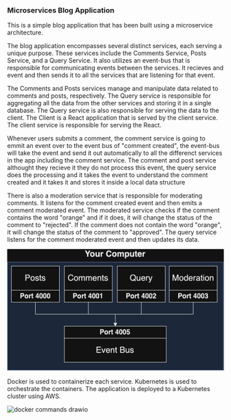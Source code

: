 ### Microservices Blog Application
This is a simple blog application that has been built using a microservice architecture.

The blog application encompasses several distinct services, each serving a unique purpose. These services include the Comments Service, Posts Service, and a Query Service. It also utilizes an event-bus that is responsible for communicating events between the services. It recieves and event and then sends it to all the services that are listening for that event.

The Comments and Posts services manage and manipulate data related to comments and posts, respectively. The Query service is responsible for aggregating all the data from the other services and storing it in a single database. The Query service is also responsible for serving the data to the client. 
The Client is a React application that is served by the client service. The client service is responsible for serving the React. 

<!-- Whenever users submmits a comment or a post, the service that recieves the request will emit an event to the event-bus. The event-bus will then send the event to all the services that are listening for that event. The services will then update their data and emit an event to the event-bus. -->

Whenever users submits a comment, the comment service is going to emmit an event over to the event bus of "comment created", the event-bus will take the event and send it out automatically to all the differenct services in the app including the comment service. 
The comment and post service althought they recieve it they do not process this event, the query service does the processing and it takes the event to understand the comment created and it takes it and stores it inside a local data structure 

There is also a moderation service that is responsible for moderating comments. It listens for the comment created event and then emits a comment moderated event.
The moderated service checks if the comment contains the word "orange" and if it does, it will change the status of the comment to "rejected". If the comment does not contain the word "orange", it will change the status of the comment to "approved".
The query service listens for the comment moderated event and then updates its data.


![Alt text](<microservices-blog architecture.png>)


Docker is used to containerize each service. Kubernetes is used to orchestrate the containers. The application is deployed to a Kubernetes cluster using AWS.

![docker commands drawio](https://github.com/chizobavictory/microservices-blog/assets/43314673/4198910b-cfa9-401d-8208-4bd49c00b04f)


